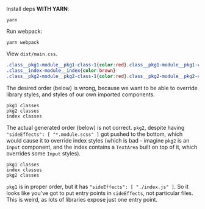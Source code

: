Install deps **WITH YARN**:

```
yarn
```

Run webpack:

```
yarn webpack
```

View `dist/main.css`.

```css
.class__pkg1-module__pkg1-class-1{color:red}.class__pkg1-module__pkg1-class-2{color:blue}.class__pkg1-module__pkg1-class-3{color:green}.class__pkg1-module__pkg1-class-4{color:#7fffd4}
.class__index-module__index{color:brown}
.class__pkg2-module__pkg2-class-1{color:red}.class__pkg2-module__pkg2-class-2{color:blue}.class__pkg2-module__pkg2-class-3{color:green}.class__pkg2-module__pkg2-class-4{color:#7fffd4}
```

The desired order (below) is wrong, because we want to be able to override library styles, and styles of our own imported components.
```
pkg1 classes
pkg2 classes
index classes
```

The actual generated order (below) is not correct. `pkg2`, despite having `"sideEffects": [ "*.module.scss" ]` got pushed to the bottom, which would cause it to override index styles (which is bad - imagine `pkg2` is an `Input` component, and the index contains a `TextArea` built on top of it, which overrides some `Input` styles).

```
pkg1 classes
index classes
pkg2 classes
```

`pkg1` is in proper order, but it has `"sideEffects": [ "./index.js" ]`. So it looks like you've got to put entry points in `sideEffects`, not particular files. This is weird, as lots of libraries expose just one entry point.



